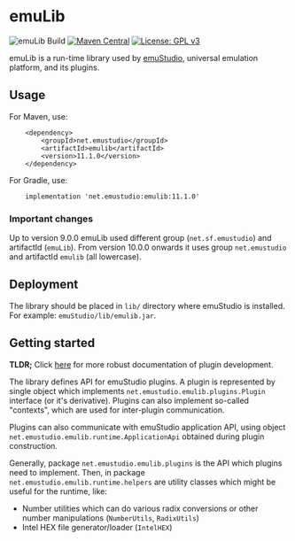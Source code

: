 # emuLib
![emuLib Build](https://github.com/emustudio/emuLib/workflows/emuLib%20Build/badge.svg)
[![Maven Central](https://maven-badges.herokuapp.com/maven-central/net.emustudio/emulib/badge.svg)](https://maven-badges.herokuapp.com/maven-central/net.emustudio/emulib)
[![License: GPL v3](https://img.shields.io/badge/License-GPLv3-blue.svg)](https://www.gnu.org/licenses/gpl-3.0)

emuLib is a run-time library used by [emuStudio](https://github.com/emustudio/emuStudio), universal emulation platform,
and its plugins.

## Usage

For Maven, use:

```
    <dependency>
        <groupId>net.emustudio</groupId>
        <artifactId>emulib</artifactId>
        <version>11.1.0</version>
    </dependency>
```

For Gradle, use:

```
    implementation 'net.emustudio:emulib:11.1.0'
```

### Important changes

Up to version 9.0.0 emuLib used different group (`net.sf.emustudio`) and artifactId (`emuLib`). From version 10.0.0
onwards it uses group `net.emustudio` and artifactId `emulib` (all lowercase).

## Deployment

The library should be placed in `lib/` directory where emuStudio is installed.
For example: `emuStudio/lib/emulib.jar`.


## Getting started

**TLDR;** Click [here](https://www.emustudio.net/devel/) for more robust documentation of plugin development. 

The library defines API for emuStudio plugins. A plugin is represented by single object which implements
`net.emustudio.emulib.plugins.Plugin` interface (or it's derivative). Plugins can also implement so-called "contexts",
which are used for inter-plugin communication.

Plugins can also communicate with emuStudio application API, using object `net.emustudio.emulib.runtime.ApplicationApi`
obtained during plugin construction.
 
Generally, package `net.emustudio.emulib.plugins` is the API which plugins need to implement.
Then, in package `net.emustudio.emulib.runtime.helpers` are utility classes which might be useful for the runtime, like: 

- Number utilities which can do various radix conversions or other number manipulations (`NumberUtils`, `RadixUtils`)
- Intel HEX file generator/loader (`IntelHEX`)
